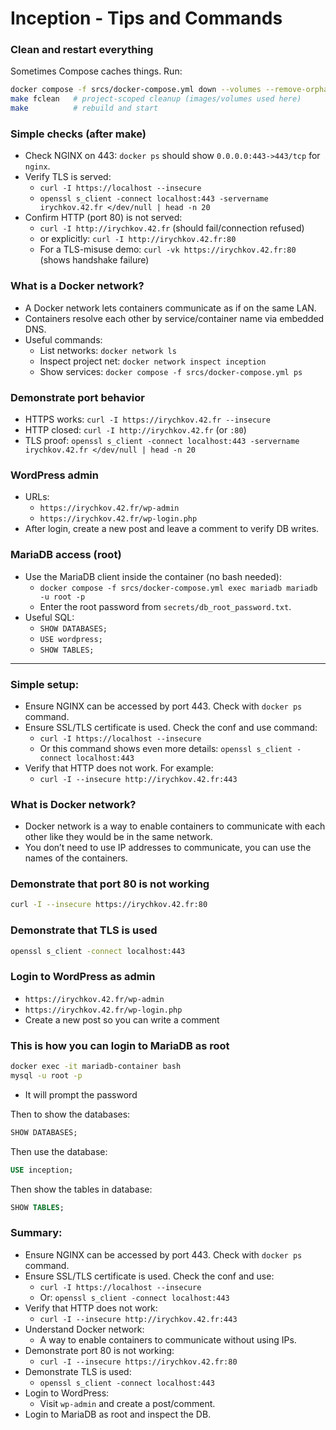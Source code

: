 # Inception - Tips and Commands

### Clean and restart everything
Sometimes Compose caches things. Run:  

```bash
docker compose -f srcs/docker-compose.yml down --volumes --remove-orphans
make fclean   # project-scoped cleanup (images/volumes used here)
make          # rebuild and start
```

### Simple checks (after make)
- Check NGINX on 443: `docker ps` should show `0.0.0.0:443->443/tcp` for `nginx`.
- Verify TLS is served:
  - `curl -I https://localhost --insecure`
  - `openssl s_client -connect localhost:443 -servername irychkov.42.fr </dev/null | head -n 20`
- Confirm HTTP (port 80) is not served:
  - `curl -I http://irychkov.42.fr` (should fail/connection refused)
  - or explicitly: `curl -I http://irychkov.42.fr:80`
  - For a TLS-misuse demo: `curl -vk https://irychkov.42.fr:80` (shows handshake failure)

### What is a Docker network?
- A Docker network lets containers communicate as if on the same LAN.
- Containers resolve each other by service/container name via embedded DNS.
- Useful commands:
  - List networks: `docker network ls`
  - Inspect project net: `docker network inspect inception`
  - Show services: `docker compose -f srcs/docker-compose.yml ps`

### Demonstrate port behavior
- HTTPS works: `curl -I https://irychkov.42.fr --insecure`
- HTTP closed: `curl -I http://irychkov.42.fr` (or `:80`)
- TLS proof: `openssl s_client -connect localhost:443 -servername irychkov.42.fr </dev/null | head -n 20`

### WordPress admin
- URLs:
  - `https://irychkov.42.fr/wp-admin`
  - `https://irychkov.42.fr/wp-login.php`
- After login, create a new post and leave a comment to verify DB writes.

### MariaDB access (root)
- Use the MariaDB client inside the container (no bash needed):
  - `docker compose -f srcs/docker-compose.yml exec mariadb mariadb -u root -p`
  - Enter the root password from `secrets/db_root_password.txt`.
- Useful SQL:
  - `SHOW DATABASES;`
  - `USE wordpress;`
  - `SHOW TABLES;`

---

### Simple setup:

- Ensure NGINX can be accessed by port 443. Check with `docker ps` command.
- Ensure SSL/TLS certificate is used. Check the conf and use command:
  - `curl -I https://localhost --insecure`
  - Or this command shows even more details: `openssl s_client -connect localhost:443`
- Verify that HTTP does not work. For example:
  - `curl -I --insecure http://irychkov.42.fr:443`

### What is Docker network?
- Docker network is a way to enable containers to communicate with each other like they would be in the same network.
- You don’t need to use IP addresses to communicate, you can use the names of the containers.

### Demonstrate that port 80 is not working
```bash
curl -I --insecure https://irychkov.42.fr:80
```

### Demonstrate that TLS is used
```bash
openssl s_client -connect localhost:443
```

### Login to WordPress as admin
- `https://irychkov.42.fr/wp-admin`
- `https://irychkov.42.fr/wp-login.php`
- Create a new post so you can write a comment

### This is how you can login to MariaDB as root
```bash
docker exec -it mariadb-container bash
mysql -u root -p
```

- It will prompt the password

Then to show the databases:

```sql
SHOW DATABASES;
```

Then use the database:

```sql
USE inception;
```

Then show the tables in database:

```sql
SHOW TABLES;
```

### Summary:

- Ensure NGINX can be accessed by port 443. Check with `docker ps` command.
- Ensure SSL/TLS certificate is used. Check the conf and use:
  - `curl -I https://localhost --insecure`
  - Or: `openssl s_client -connect localhost:443`
- Verify that HTTP does not work:
  - `curl -I --insecure http://irychkov.42.fr:443`
- Understand Docker network:
  - A way to enable containers to communicate without using IPs.
- Demonstrate port 80 is not working:
  - `curl -I --insecure https://irychkov.42.fr:80`
- Demonstrate TLS is used:
  - `openssl s_client -connect localhost:443`
- Login to WordPress:
  - Visit `wp-admin` and create a post/comment.
- Login to MariaDB as root and inspect the DB.